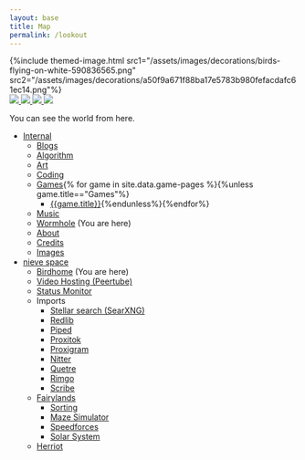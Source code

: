 ```yaml
---
layout: base
title: Map
permalink: /lookout
---
```

<div class="absolute inline-block w-3/5 right-0">
  {%include themed-image.html src1="/assets/images/decorations/birds-flying-on-white-590836565.png"
  src2="/assets/images/decorations/a50f9a671f88ba17e5783b980fefacdafc61ec14.png"%}
</div> 

<a href="https://www.glitter-graphics.com/myspace/text_generator.php" target=_blank>
  <img class="inline" src="{{"/assets/images/l.gif"|relative_url}}">
  <img class="inline" src="{{"/assets/images/u.gif"|relative_url}}">
  <img class="inline" src="{{"/assets/images/n.gif"|relative_url}}">
  <img class="inline" src="{{"/assets/images/a.gif"|relative_url}}">
</a>

You can see the world from here.
- [Internal](({{"/"|relative_url}}))
  - [Blogs]({{"/blog"|relative_url}})
  - [Algorithm]({{"/algorithm"|relative_url}})
  - [Art]({{"/art"|relative_url}})
  - [Coding]({{"/coding"|relative_url}})
  - [Games]({{"/games"|relative_url}}){% for game in site.data.game-pages %}{%unless game.title=="Games"%}
    - [{{game.title}}]({{game.url}}){%endunless%}{%endfor%}
  - [Music]({{"/music"|relative_url}})
  - [Wormhole]({{"/wormhole"|relative_url}}) (You are here)
  - [About]({{"/about"|relative_url}})
  - [Credits]({{"/credits"|relative_url}})
  - [Images]({{"/images"|relative_url}})
- [nieve space](https://stellar.afs.ovh)
  - [Birdhome](https://birdhome.stellar.afs.ovh/) (You are here)
  - [Video Hosting (Peertube)](https://vid.stellar.afs.ovh/)
  - [Status Monitor](https://status.stellar.afs.ovh/status/stellar)
  - Imports
    - [Stellar search (SearXNG)](https://stellar.afs.ovh/)
    - [Redlib](https://redlib.stellar.afs.ovh/)
    - [Piped](https://piped.stellar.afs.ovh/)
    - [Proxitok](https://proxitok.stellar.afs.ovh/)
    - [Proxigram](https://proxigram.stellar.afs.ovh/)
    - [Nitter](https://nitter.stellar.afs.ovh/)
    - [Quetre](https://quetre.stellar.afs.ovh/)
    - [Rimgo](https://rimgo.stellar.afs.ovh/)
    - [Scribe](https://scribe.stellar.afs.ovh/)
  - [Fairylands](https://fairylands.stellar.afs.ovh/)
    - [Sorting](https://sorting.stellar.afs.ovh/)
    - [Maze Simulator](https://maze-simulator/.stellar.afs.ovh/)
    - [Speedforces](https://speedforces.stellar.afs.ovh/)
    - [Solar System](https://SolarSystem.stellar.afs.ovh/)
  - [Herriot](https://herriot.stellar.afs.ovh/)

<style>
  main{
    position: relative;
  }
</style>